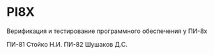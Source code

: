 # PI8X
Верификация и тестирование программного обеспечения у ПИ-8х


ПИ-81 Стойко Н.И.
ПИ-82 Шушаков Д.С.
